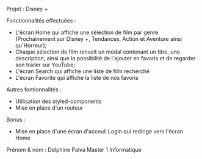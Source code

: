 Projet : Disney +

Fonctionnalités effectuées : 
- L'écran Home qui affiche une sélection de film par genre (Prochainement sur Disney +, Tendances, Action et Aventure ainsi qu'Horreur);
- Chaque sélection de film renvoit un modal contenant un titre, une description, ainsi que la possibilité de l'ajouter en favoris et de regarder son trailer sur YouTube;
- L'écran Search qui affiche une liste de film recherché
- L'écran Favorite qui affiche la liste de nos favoris

Autres fontionnalités :
- Utilisation des styled-components
- Mise en place d'un routeur 

Bonus :
- Mise en place d'une écran d'acceuil Login qui redirige vers l'écran Home 

Prénom & nom : Delphine Paiva
Master 1 Informatique
